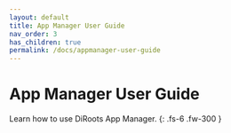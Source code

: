 ```yaml
---
layout: default
title: App Manager User Guide
nav_order: 3
has_children: true
permalink: /docs/appmanager-user-guide
---
```


# App Manager User Guide

Learn how to use DiRoots App Manager.
{: .fs-6 .fw-300 }

